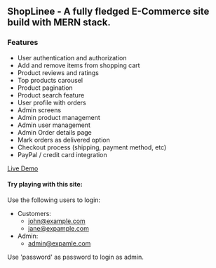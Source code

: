 ## ShopLinee - A fully fledged E-Commerce site build with MERN stack.


### Features
* User authentication and authorization
* Add and remove items from shopping cart
* Product reviews and ratings
* Top products carousel
* Product pagination
* Product search feature
* User profile with orders
* Admin screens
* Admin product management
* Admin user management
* Admin Order details page
* Mark orders as delivered option
* Checkout process (shipping, payment method, etc)
* PayPal / credit card integration

[Live Demo](https://shoplinee.onrender.com)

#### Try playing with this site:
  Use the following users to login: 
 * Customers:
      * john@example.com 
      * jane@expample.com
 * Admin:
      * admin@expamle.com
  
 Use 'password' as password to login as admin.
